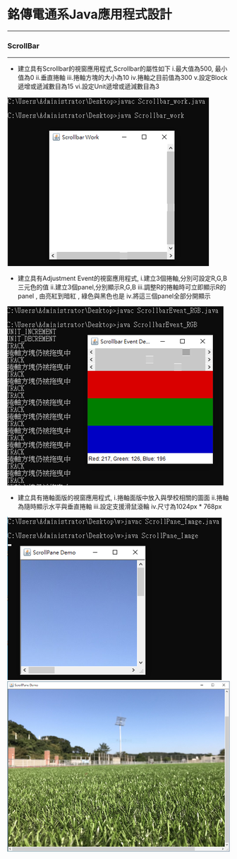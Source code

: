 # 銘傳電通系Java應用程式設計

----

### ScrollBar

----
* 建立具有Scrollbar的視窗應用程式,Scrollbar的屬性如下
i.最大值為500, 最小值為0
ii.垂直捲軸
iii.捲軸方塊的大小為10
iv.捲軸之目前值為300
v.設定Block遞增或遞減數目為15
vi.設定Unit遞增或遞減數目為3

![image](https://github.com/aiden00713/Java-AWT/blob/master/6_ScrollBar/screenshot/1.png)

* 建立具有Adjustment Event的視窗應用程式,
i.建立3個捲軸,分別可設定R,G,B三元色的值
ii.建立3個panel,分別顯示R,G,B
iii.調整R的捲軸時可立即顯示R的panel , 由亮紅到暗紅 , 綠色與黑色也是
iv.將這三個panel全部分開顯示

![image](https://github.com/aiden00713/Java-AWT/blob/master/6_ScrollBar/screenshot/2.png)

* 建立具有捲軸面版的視窗應用程式,
i.捲軸面版中放入與學校相關的圖面
ii.捲軸為隨時顯示水平與垂直捲軸
iii.設定支援滑鼠滾輪
iv.尺寸為1024px * 768px

![image](https://github.com/aiden00713/Java-AWT/blob/master/6_ScrollBar/screenshot/3-1.png)
![image](https://github.com/aiden00713/Java-AWT/blob/master/6_ScrollBar/screenshot/3-2.png)
